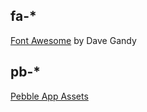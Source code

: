 fa-*
----
[Font Awesome](http://fontawesome.io) by Dave Gandy

pb-*
----
[Pebble App Assets](https://developer.pebble.com/guides/app-resources/app-assets/)